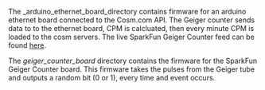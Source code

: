 The _arduino_ethernet_board_directory contains firmware for an arduino ethernet board connected to the Cosm.com API. The Geiger counter sends data to to the ethernet board, CPM is calcluated, then every minute CPM is loaded to the cosm servers. The live SparkFun Geiger Counter feed can be found [here](https://cosm.com/feeds/22279).

The _geiger_counter_board_ directory contains the firmware for the SparkFun Geiger Counter board. This firmware takes the pulses from the Geiger tube and outputs a random bit (0 or 1), every time and event occurs.